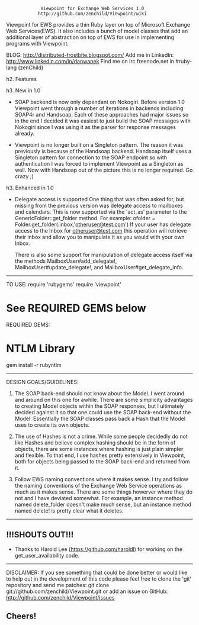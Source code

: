                 Viewpoint for Exchange Web Services 1.0
                http://github.com/zenchild/Viewpoint/wiki

Viewpoint for EWS provides a thin Ruby layer on top of Microsoft Exchange
Web Services(EWS). It also includes a bunch of model classes that add an
additional layer of abstraction on top of EWS for use in implementing
programs with Viewpoint.

BLOG:  http://distributed-frostbite.blogspot.com/
Add me in LinkedIn:  http://www.linkedin.com/in/danwanek
Find me on irc.freenode.net in #ruby-lang (zenChild)

h2. Features

h3. New in 1.0
* SOAP backend is now only dependant on Nokogiri. Before version 1.0 Viewpoint
went through a number of iterations in backends including SOAP4r and Handsoap.
Each of these approaches had major issues so in the end I decided it was
easiest to just build the SOAP messages with Nokogiri since I was using it as
the parser for response messages already.

* Viewpoint is no longer built on a Singleton pattern. The reason it was
previously is because of the Handsoap backend. Handsoap itself uses a
Singleton pattern for connection to the SOAP endpoint so with authentication
I was forced to implement Viewpoint as a Singleton as well. Now with Handsoap
out of the picture this is no longer required. Go crazy ;)

h3. Enhanced in 1.0
* Delegate access is supported
  One thing that was often asked for, but missing from the previous version
  was delegate access to mailboxes and calendars.  This is now supported via
  the 'act_as' parameter to the GenericFolder::get_folder method. For example:
  ofolder = Folder.get_folder(:inbox,'otheruser@test.com')
  If your user has delegate access to the Inbox for otheruser@test.com this
  operation will retrieve their inbox and allow you to manipulate it as you
  would with your own Inbox.

  There is also some support for manipulation of delegate access itself via
  the methods MailboxUser#add_delegate!, MailboxUser#update_delegate!, and 
  MailboxUser#get_delegate_info.

--------------------------------------------------------------------------
TO USE:
require 'rubygems'
require 'viewpoint'
# See REQUIRED GEMS below

REQUIRED GEMS:

# NTLM Library
gem install -r rubyntlm

--------------------------------------------------------------------------
DESIGN GOALS/GUIDELINES:

  1. The SOAP back-end should not know about the Model.
    I went around and around on this one for awhile.  There are some
    simplicity advantages to creating Model objects within the SOAP
    responses, but I ultimately decided against it so that one could use
    the SOAP back-end without the Model.  Essentially the SOAP classes
    pass back a Hash that the Model uses to create its own objects.

  2. The use of Hashes is not a crime.
    While some people decidedly do not like Hashes and believe complex
    hashing should be in the form of objects, there are some instances
    where hashing is just plain simpler and flexible.  To that end, I use
    hashes pretty extensively in Viewpoint, both for objects being passed
    to the SOAP back-end and returned from it.

  3. Follow EWS naming conventions where it makes sense.
    I try and follow the naming conventions of the Exchange Web Service
    operations as much as it makes sense.  There are some things howerver
    where they do not and I have deviated somewhat.  For example,
    an instance method named delete_folder doesn't make much sense, but
    an instance method named delete! is pretty clear what it deletes.
--------------------------------------------------------------------------
!!!SHOUTS OUT!!!
--------------------------------------------------------------------------
* Thanks to Harold Lee (https://github.com/haroldl) for working on the
  get_user_availability code.
--------------------------------------------------------------------------
DISCLAIMER:  If you see something that could be done better or would like
to help out in the development of this code please feel free to clone the
'git' repository and send me patches:
git clone git://github.com/zenchild/Viewpoint.git
or add an issue on GitHub:
http://github.com/zenchild/Viewpoint/issues

Cheers!
--------------------------------------------------------------------------
